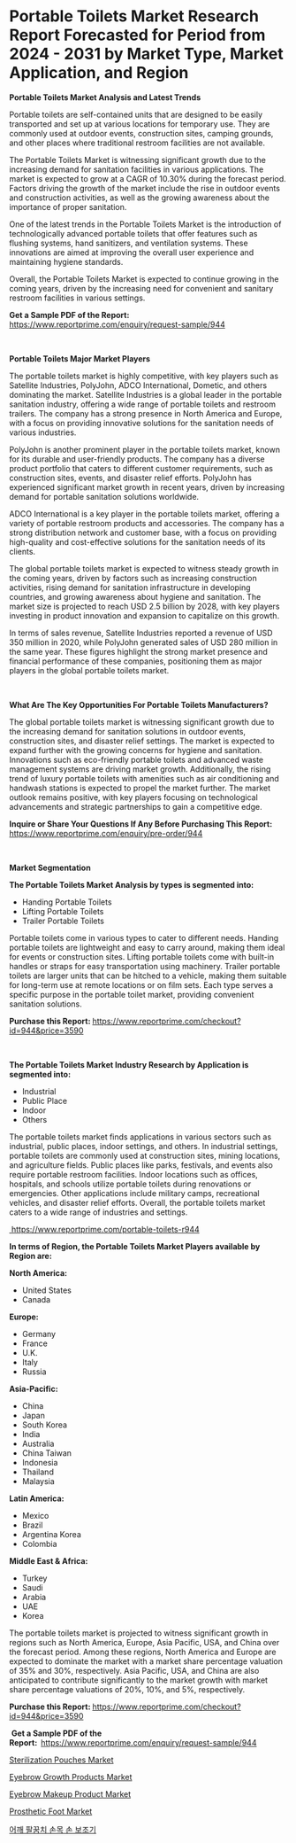 <p><h1>Portable Toilets Market Research Report Forecasted for Period from 2024 -  2031 by Market Type, Market Application, and Region</h1></p><p><strong>Portable Toilets Market Analysis and Latest Trends</strong></p>
<p><p>Portable toilets are self-contained units that are designed to be easily transported and set up at various locations for temporary use. They are commonly used at outdoor events, construction sites, camping grounds, and other places where traditional restroom facilities are not available.</p><p>The Portable Toilets Market is witnessing significant growth due to the increasing demand for sanitation facilities in various applications. The market is expected to grow at a CAGR of 10.30% during the forecast period. Factors driving the growth of the market include the rise in outdoor events and construction activities, as well as the growing awareness about the importance of proper sanitation.</p><p>One of the latest trends in the Portable Toilets Market is the introduction of technologically advanced portable toilets that offer features such as flushing systems, hand sanitizers, and ventilation systems. These innovations are aimed at improving the overall user experience and maintaining hygiene standards.</p><p>Overall, the Portable Toilets Market is expected to continue growing in the coming years, driven by the increasing need for convenient and sanitary restroom facilities in various settings.</p></p>
<p><strong>Get a Sample PDF of the Report:&nbsp;</strong> <a href="https://www.reportprime.com/enquiry/request-sample/944">https://www.reportprime.com/enquiry/request-sample/944</a></p>
<p>&nbsp;</p>
<p><strong>Portable Toilets Major Market Players</strong></p>
<p><p>The portable toilets market is highly competitive, with key players such as Satellite Industries, PolyJohn, ADCO International, Dometic, and others dominating the market. Satellite Industries is a global leader in the portable sanitation industry, offering a wide range of portable toilets and restroom trailers. The company has a strong presence in North America and Europe, with a focus on providing innovative solutions for the sanitation needs of various industries.</p><p>PolyJohn is another prominent player in the portable toilets market, known for its durable and user-friendly products. The company has a diverse product portfolio that caters to different customer requirements, such as construction sites, events, and disaster relief efforts. PolyJohn has experienced significant market growth in recent years, driven by increasing demand for portable sanitation solutions worldwide.</p><p>ADCO International is a key player in the portable toilets market, offering a variety of portable restroom products and accessories. The company has a strong distribution network and customer base, with a focus on providing high-quality and cost-effective solutions for the sanitation needs of its clients.</p><p>The global portable toilets market is expected to witness steady growth in the coming years, driven by factors such as increasing construction activities, rising demand for sanitation infrastructure in developing countries, and growing awareness about hygiene and sanitation. The market size is projected to reach USD 2.5 billion by 2028, with key players investing in product innovation and expansion to capitalize on this growth.</p><p>In terms of sales revenue, Satellite Industries reported a revenue of USD 350 million in 2020, while PolyJohn generated sales of USD 280 million in the same year. These figures highlight the strong market presence and financial performance of these companies, positioning them as major players in the global portable toilets market.</p></p>
<p>&nbsp;</p>
<p><strong>What Are The Key Opportunities For Portable Toilets Manufacturers?</strong></p>
<p><p>The global portable toilets market is witnessing significant growth due to the increasing demand for sanitation solutions in outdoor events, construction sites, and disaster relief settings. The market is expected to expand further with the growing concerns for hygiene and sanitation. Innovations such as eco-friendly portable toilets and advanced waste management systems are driving market growth. Additionally, the rising trend of luxury portable toilets with amenities such as air conditioning and handwash stations is expected to propel the market further. The market outlook remains positive, with key players focusing on technological advancements and strategic partnerships to gain a competitive edge.</p></p>
<p><strong>Inquire or Share Your Questions If Any Before Purchasing This Report:</strong> <a href="https://www.reportprime.com/enquiry/pre-order/944">https://www.reportprime.com/enquiry/pre-order/944</a></p>
<p>&nbsp;</p>
<p><strong>Market Segmentation</strong></p>
<p><strong>The Portable Toilets Market Analysis by types is segmented into:</strong></p>
<p><ul><li>Handing Portable Toilets</li><li>Lifting Portable Toilets</li><li>Trailer Portable Toilets</li></ul></p>
<p><p>Portable toilets come in various types to cater to different needs. Handing portable toilets are lightweight and easy to carry around, making them ideal for events or construction sites. Lifting portable toilets come with built-in handles or straps for easy transportation using machinery. Trailer portable toilets are larger units that can be hitched to a vehicle, making them suitable for long-term use at remote locations or on film sets. Each type serves a specific purpose in the portable toilet market, providing convenient sanitation solutions.</p></p>
<p><strong>Purchase this Report:&nbsp;</strong><a href="https://www.reportprime.com/checkout?id=944&price=3590">https://www.reportprime.com/checkout?id=944&price=3590</a></p>
<p>&nbsp;</p>
<p><strong>The Portable Toilets Market Industry Research by Application is segmented into:</strong></p>
<p><ul><li>Industrial</li><li>Public Place</li><li>Indoor</li><li>Others</li></ul></p>
<p><p>The portable toilets market finds applications in various sectors such as industrial, public places, indoor settings, and others. In industrial settings, portable toilets are commonly used at construction sites, mining locations, and agriculture fields. Public places like parks, festivals, and events also require portable restroom facilities. Indoor locations such as offices, hospitals, and schools utilize portable toilets during renovations or emergencies. Other applications include military camps, recreational vehicles, and disaster relief efforts. Overall, the portable toilets market caters to a wide range of industries and settings.</p></p>
<p><a href="https://www.reportprime.com/portable-toilets-r944">&nbsp;https://www.reportprime.com/portable-toilets-r944</a></p>
<p><strong>In terms of Region, the Portable Toilets Market Players available by Region are:</strong></p>
<p>
    <p> <strong> North America: </strong>
        <ul>
            <li>United States</li>
            <li>Canada</li>
        </ul>
        </p> 
    <p> <strong> Europe: </strong>
        <ul>
            <li>Germany</li>
            <li>France</li>
            <li>U.K.</li>
            <li>Italy</li>
            <li>Russia</li>
        </ul>
        </p> 
    <p> <strong> Asia-Pacific: </strong>
        <ul>
            <li>China</li>
            <li>Japan</li>
            <li>South Korea</li>
            <li>India</li>
            <li>Australia</li>
            <li>China Taiwan</li>
            <li>Indonesia</li>
            <li>Thailand</li>
            <li>Malaysia</li>
        </ul>
        </p> 
    <p> <strong> Latin America: </strong>
        <ul>
            <li>Mexico</li>
            <li>Brazil</li>
            <li>Argentina Korea</li>
            <li>Colombia</li>
        </ul>
        </p> 
    <p> <strong> Middle East & Africa: </strong>
        <ul>
            <li>Turkey</li>
            <li>Saudi</li>
            <li>Arabia</li>
            <li>UAE</li>
            <li>Korea</li>
        </ul>
    </p>
    </p>
<p><p>The portable toilets market is projected to witness significant growth in regions such as North America, Europe, Asia Pacific, USA, and China over the forecast period. Among these regions, North America and Europe are expected to dominate the market with a market share percentage valuation of 35% and 30%, respectively. Asia Pacific, USA, and China are also anticipated to contribute significantly to the market growth with market share percentage valuations of 20%, 10%, and 5%, respectively.</p></p>
<p><strong>Purchase this Report: </strong><a href="https://www.reportprime.com/checkout?id=944&price=3590">https://www.reportprime.com/checkout?id=944&price=3590</a></p>
<p>&nbsp;<strong>Get a Sample PDF of the Report:&nbsp;&nbsp;</strong><a href="https://www.reportprime.com/enquiry/request-sample/944">https://www.reportprime.com/enquiry/request-sample/944</a></p>
<p><strong></strong></p>
<p><p><a href="https://medium.com/@sac-m/sterilization-pouches-market-industry-trends-and-forecast-for-period-from-2024-to-2031-ee3afb5786f3">Sterilization Pouches Market</a></p><p><a href="https://github.com/WillieWoodard/Market-Research-Report-List-6/blob/main/eyebrow-growth-products-market.md">Eyebrow Growth Products Market</a></p><p><a href="https://github.com/marloy8/Market-Research-Report-List-6/blob/main/eyebrow-makeup-product-market.md">Eyebrow Makeup Product Market</a></p><p><a href="https://medium.com/@henrykihn_12939/global-prosthetic-foot-industry-types-applications-market-players-regional-growth-analysis-and-44618f45c75c">Prosthetic Foot Market</a></p><p><a href="https://github.com/vskv4779xr1/Market-Research-Report-List-4/blob/main/7824534101941.md">어깨 팔꿈치 손목 손 보조기</a></p></p>